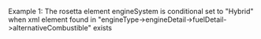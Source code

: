Example 1:
The rosetta element engineSystem is conditional set to "Hybrid" when xml element found in "engineType->engineDetail->fuelDetail->alternativeCombustible" exists